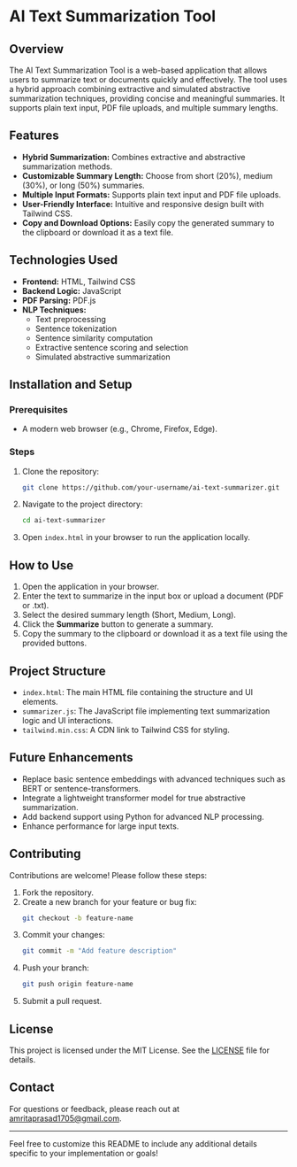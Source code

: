 # AI Text Summarization Tool

## Overview
The AI Text Summarization Tool is a web-based application that allows users to summarize text or documents quickly and effectively. The tool uses a hybrid approach combining extractive and simulated abstractive summarization techniques, providing concise and meaningful summaries. It supports plain text input, PDF file uploads, and multiple summary lengths.

## Features
- **Hybrid Summarization:** Combines extractive and abstractive summarization methods.
- **Customizable Summary Length:** Choose from short (20%), medium (30%), or long (50%) summaries.
- **Multiple Input Formats:** Supports plain text input and PDF file uploads.
- **User-Friendly Interface:** Intuitive and responsive design built with Tailwind CSS.
- **Copy and Download Options:** Easily copy the generated summary to the clipboard or download it as a text file.

## Technologies Used
- **Frontend:** HTML, Tailwind CSS
- **Backend Logic:** JavaScript
- **PDF Parsing:** PDF.js
- **NLP Techniques:**
  - Text preprocessing
  - Sentence tokenization
  - Sentence similarity computation
  - Extractive sentence scoring and selection
  - Simulated abstractive summarization

## Installation and Setup
### Prerequisites
- A modern web browser (e.g., Chrome, Firefox, Edge).

### Steps
1. Clone the repository:
   ```bash
   git clone https://github.com/your-username/ai-text-summarizer.git
   ```
2. Navigate to the project directory:
   ```bash
   cd ai-text-summarizer
   ```
3. Open `index.html` in your browser to run the application locally.

## How to Use
1. Open the application in your browser.
2. Enter the text to summarize in the input box or upload a document (PDF or .txt).
3. Select the desired summary length (Short, Medium, Long).
4. Click the **Summarize** button to generate a summary.
5. Copy the summary to the clipboard or download it as a text file using the provided buttons.

## Project Structure
- `index.html`: The main HTML file containing the structure and UI elements.
- `summarizer.js`: The JavaScript file implementing text summarization logic and UI interactions.
- `tailwind.min.css`: A CDN link to Tailwind CSS for styling.

## Future Enhancements
- Replace basic sentence embeddings with advanced techniques such as BERT or sentence-transformers.
- Integrate a lightweight transformer model for true abstractive summarization.
- Add backend support using Python for advanced NLP processing.
- Enhance performance for large input texts.

## Contributing
Contributions are welcome! Please follow these steps:
1. Fork the repository.
2. Create a new branch for your feature or bug fix:
   ```bash
   git checkout -b feature-name
   ```
3. Commit your changes:
   ```bash
   git commit -m "Add feature description"
   ```
4. Push your branch:
   ```bash
   git push origin feature-name
   ```
5. Submit a pull request.

## License
This project is licensed under the MIT License. See the [LICENSE](LICENSE) file for details.

## Contact
For questions or feedback, please reach out at [amritaprasad1705@gmail.com](mailto:amritaprasad1705@gmail.com).

---

Feel free to customize this README to include any additional details specific to your implementation or goals!

